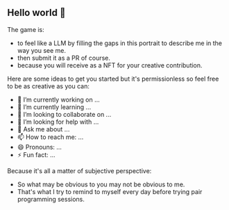 ## Hello world 👋

<!--
**bertux/bertux** is a ✨ _special_ ✨ repository because its `README.md` (this file) appears on your GitHub profile.


-->
The game is:
- to feel like a LLM by filling the gaps in this portrait to describe me in the way you see me.
- then submit it as a PR of course.
- because you will receive as a NFT for your creative contribution.

Here are some ideas to get you started but it's permissionless so feel free to be as creative as you can:
- 🔭 I’m currently working on ...
- 🌱 I’m currently learning ...
- 👯 I’m looking to collaborate on ...
- 🤔 I’m looking for help with ...
- 💬 Ask me about ...
- 📫 How to reach me: ...
- 😄 Pronouns: ...
- ⚡ Fun fact: ...

Because it's all a matter of subjective perspective:
- So what may be obvious to you may not be obvious to me.
- That's what I try to remind to myself every day before trying pair programming sessions.

<!-- WALLET-LINKING-BEGIN
{
  "lastUpdated": "2025-07-27T21:21:27.817Z",
  "wallets": [
    {
      "chain": "ethereum",
      "address": "0x476E2651BF97dE8a26e4A05a9c8e00A6EFa1390c"
    }
  ]
}
WALLET-LINKING-END -->
